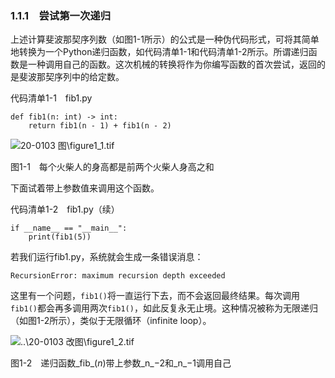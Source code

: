 ### 1.1.1　尝试第一次递归

上述计算斐波那契序列数（如图1-1所示）的公式是一种伪代码形式，可将其简单地转换为一个Python递归函数，如代码清单1-1和代码清单1-2所示。所谓递归函数是一种调用自己的函数。这次机械的转换将作为你编写函数的首次尝试，返回的是斐波那契序列中的给定数。

代码清单1-1　fib1.py

```
def fib1(n: int) -> int:
    return fib1(n - 1) + fib1(n - 2)
```

![20-0103 图\figure1_1.tif](../0-Assets/Epubook/算法精粹：经典计算机科学问题的%20Python%20实现%20(David%20Kopec%20[Kopec,%20David])%20(Z-Library)/images/00006.jpeg)

图1-1　每个火柴人的身高都是前两个火柴人身高之和

下面试着带上参数值来调用这个函数。

代码清单1-2　fib1.py（续）

```
if __name__ == "__main__":
    print(fib1(5))
```

若我们运行fib1.py，系统就会生成一条错误消息：

```
RecursionError: maximum recursion depth exceeded
```

这里有一个问题，`fib1()`将一直运行下去，而不会返回最终结果。每次调用`fib1()`都会再多调用两次`fib1()`，如此反复永无止境。这种情况被称为无限递归（如图1-2所示），类似于无限循环（infinite loop）。

![..\20-0103 改图\figure1_2.tif](../0-Assets/Epubook/算法精粹：经典计算机科学问题的%20Python%20实现%20(David%20Kopec%20[Kopec,%20David])%20(Z-Library)/images/00007.jpeg)

图1-2　递归函数_fib_(_n_)带上参数_n_−2和_n_−1调用自己
